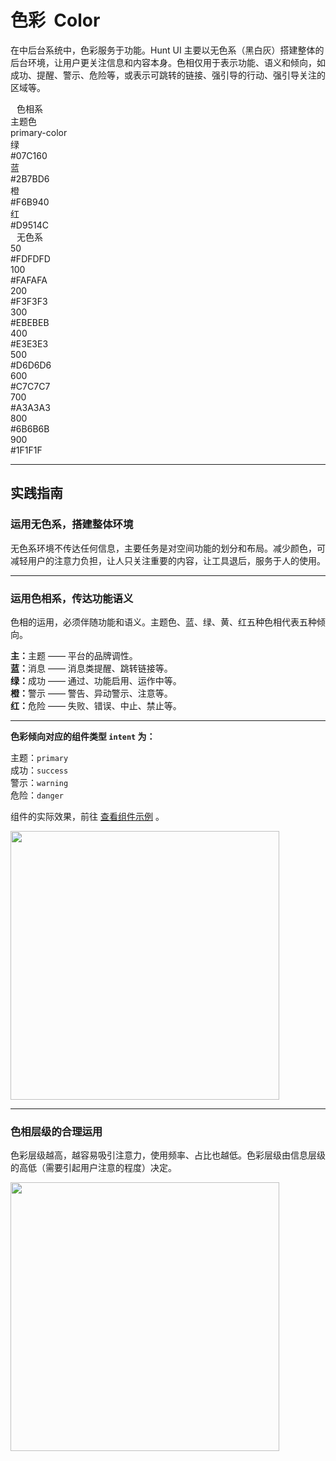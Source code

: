 # 色彩&nbsp; Color

在中后台系统中，色彩服务于功能。Hunt UI 主要以无色系（黑白灰）搭建整体的后台环境，让用户更关注信息和内容本身。色相仅用于表示功能、语义和倾向，如成功、提醒、警示、危险等，或表示可跳转的链接、强引导的行动、强引导关注的区域等。

<section class="headerSection">
<div class="headerBox" style="flex: .45;">
  <div class="colorBox">
    <div class="headerBoxTitle" style="margin-left: 10px;">
      色相系
    </div>
    <div class="colorPalette">
      <div class="colorSwatch" style="background-color: var(--primary-color);"></div>
      <div>
      <div class="colorTitle"> 主题色 </div>
      <div class="colorSubTitle">primary-color</div>
      </div>
    </div>
    <div class="colorPalette">
      <div class="colorSwatch" style="background-color: var(--ht-green);"></div>
      <div>
      <div class="colorTitle"> 绿 </div>
      <div class="colorSubTitle">#07C160</div>
      </div>
    </div>
    <div class="colorPalette">
      <div class="colorSwatch" style="background-color: var(--ht-blue);"></div>
      <div>
      <div class="colorTitle"> 蓝 </div>
      <div class="colorSubTitle">#2B7BD6</div>
      </div>
    </div>
    <div class="colorPalette">
      <div class="colorSwatch" style="background-color: var(--ht-orange);"></div>
      <div>
      <div class="colorTitle"> 橙 </div>
      <div class="colorSubTitle">#F6B940</div>
      </div>
    </div>
    <div class="colorPalette">
      <div class="colorSwatch" style="background-color: var(--ht-red);"></div>
      <div>
      <div class="colorTitle"> 红 </div>
      <div class="colorSubTitle">#D9514C</div>
      </div>
    </div>
  </div>
</div>
<div class="headerBox" style="align-items: flex-end;">
  <div class="colorBox">
    <div class="headerBoxTitle" style="margin-left: 10px;">
    无色系
    </div>
    <div class="colorPalette">
      <div class="colorSwatch" style="background-color: var(--gray-50);"></div>
      <div>
      <div class="colorTitle"> 50 </div>
      <div class="colorSubTitle">#FDFDFD</div>
      </div>
    </div>
    <div class="colorPalette">
      <div class="colorSwatch" style="background-color: var(--gray-100);"></div>
      <div>
      <div class="colorTitle"> 100 </div>
      <div class="colorSubTitle">#FAFAFA</div>
      </div>
    </div>
    <div class="colorPalette">
      <div class="colorSwatch" style="background-color: var(--gray-200);"></div>
      <div>
      <div class="colorTitle"> 200 </div>
      <div class="colorSubTitle">#F3F3F3</div>
      </div>
    </div>
    <div class="colorPalette">
      <div class="colorSwatch" style="background-color: var(--gray-300);"></div>
      <div>
      <div class="colorTitle"> 300 </div>
      <div class="colorSubTitle">#EBEBEB</div>
      </div>
    </div>
    <div class="colorPalette">
      <div class="colorSwatch" style="background-color: var(--gray-400);"></div>
      <div>
      <div class="colorTitle"> 400 </div>
      <div class="colorSubTitle">#E3E3E3</div>
      </div>
    </div>
  </div>
  <div class="colorBox">
    <div class="colorPalette">
      <div class="colorSwatch" style="background-color: var(--gray-500);"></div>
      <div>
      <div class="colorTitle"> 500 </div>
      <div class="colorSubTitle">#D6D6D6</div>
      </div>
    </div>
    <div class="colorPalette">
      <div class="colorSwatch" style="background-color: var(--gray-600);"></div>
      <div>
      <div class="colorTitle"> 600 </div>
      <div class="colorSubTitle">#C7C7C7</div>
      </div>
    </div>
    <div class="colorPalette">
      <div class="colorSwatch" style="background-color: var(--gray-700);"></div>
      <div>
      <div class="colorTitle"> 700 </div>
      <div class="colorSubTitle">#A3A3A3</div>
      </div>
    </div>
    <div class="colorPalette">
      <div class="colorSwatch" style="background-color: var(--gray-800);"></div>
      <div>
      <div class="colorTitle"> 800 </div>
      <div class="colorSubTitle">#6B6B6B</div>
      </div>
    </div>
    <div class="colorPalette">
      <div class="colorSwatch" style="background-color: var(--gray-900);"></div>
      <div>
      <div class="colorTitle"> 900 </div>
      <div class="colorSubTitle">#1F1F1F</div>
      </div>
    </div>
</div>
</section>

---

## 实践指南

<article>
    <section class="articleInner">
        <h3 class="articleH3">
        运用无色系，搭建整体环境
        </h3>
        <p class="articleP">
        无色系环境不传达任何信息，主要任务是对空间功能的划分和布局。减少颜色，可减轻用户的注意力负担，让人只关注重要的内容，让工具退后，服务于人的使用。
        </p>
    </section>
        <div style="flex: 1;">
  <!-- <img src="https://wxa.wxs.qq.com/mpweb/delivery/legacy/wxadtouch/upload/t1/q6pyumry_6b1992bc.png" style="margin: 0; width: 430px; background-color: #fcfcfc;" /> -->
  </div>
</article>

---

<article>
    <section class="articleInner">
        <h3 class="articleH3">
        运用色相系，传达功能语义
        </h3>
        <p class="articleP">
        色相的运用，必须伴随功能和语义。主题色、蓝、绿、黄、红五种色相代表五种倾向。
        </p>
        <p class="articleP">
        <strong>主：</strong>主题 —— 平台的品牌调性。<br><strong>蓝：</strong>消息 —— 消息类提醒、跳转链接等。<br><strong>绿：</strong>成功 —— 通过、功能启用、运作中等。<br><strong>橙：</strong>警示 —— 警告、异动警示、注意等。<br><strong>红：</strong>危险 —— 失败、错误、中止、禁止等。
        </p>
        <hr>
        <p class="articleP">
        <strong>色彩倾向对应的组件类型 <code>intent</code> 为：</strong>
        </p>
        <p class="articleP">
        主题：<code>primary</code><br>
        成功：<code>success</code><br>
        警示：<code>warning</code><br>
        危险：<code>danger</code><br>
        </p>
        <p class="articleP">
        组件的实际效果，前往 <a href="/components/alert">查看组件示例</a> 。
        </p>
    </section>
    <div display="block" style="flex: 1;">
      <!-- <img src="https://wxa.wxs.qq.com/mpweb/delivery/legacy/wxadtouch/upload/t1/7cx3kows_bd4d920a.png" style="margin: 0 0 56px 0; width: 430px; background-color: #fcfcfc;" /> -->
      <img src="https://wxa.wxs.qq.com/mpweb/delivery/legacy/wxadtouch/upload/t1/pef4qvyn_bd4d920a.png" style="margin: 0; width: 430px; background-color: #fcfcfc;" />
  </div>
</article>

---

<article>
    <section class="articleInner">
        <h3 class="articleH3">
        色相层级的合理运用
        </h3>
        <p class="articleP">
        色彩层级越高，越容易吸引注意力，使用频率、占比也越低。色彩层级由信息层级的高低（需要引起用户注意的程度）决定。
        </p>
    </section>
    <div display="block" style="flex: 1;">
  <img src="https://wxa.wxs.qq.com/mpweb/delivery/legacy/wxadtouch/upload/t1/nryqgb80_103001c8.png" style="margin: 0; width: 430px;  background-color: #fcfcfc;" />
  </div>
</article>
